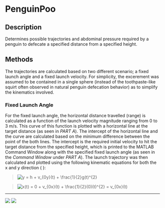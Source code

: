 # PenguinPoo

## Description
Determines possible trajectories and abdominal pressure required by a penguin to defecate a specified distance from a specified height.

## Methods
The trajectories are calculated based on two different scenario; a fixed launch angle and a fixed launch velocity. For simplicity, the excerement was assumed to be contained in a single sphere (instead of the toothpaste-like squirt often observed in natural penguin defecation behavior) as to simplify the kinematics involved.

### Fixed Launch Angle
For the fixed launch angle, the horizontal distance travelled (range) is calculated as a function of the launch velocity magnitude ranging from 0 to 3 m/s. This curve of this function is plotted with a horizontal line at the target distance (as seen in *PART A*). The intercept of the horizontal line and the curve are calculated based on the minimum difference between the point of the both lines. The intercept is the required initial velocity to hit the target distance from the specified height, which is printed to the MATLAB Command Window along with the specified fixed launch angle (as seen in the *Command Window* under *PART A*). The launch trajectory was then calculated and plotted using the following kinematic equations for both the x and y direction (  ):

> <img src="https://latex.codecogs.com/svg.image?y&space;=&space;h&space;&plus;&space;v_{0y}(t)&space;&plus;&space;\frac{1}{2}g(t)^{2}" title="y = h + v_{0y}(t) + \frac{1}{2}g(t)^{2}" />

> <img src="https://latex.codecogs.com/svg.image?x(t)&space;=&space;0&space;&plus;&space;v_{0x}(t)&space;&plus;&space;\frac{1}{2}(0)(t)^{2}&space;=&space;v_{0x}(t)" title="x(t) = 0 + v_{0x}(t) + \frac{1}{2}(0)(t)^{2} = v_{0x}(t)" />

---

<img src="https://github.com/arzafiruddin/PenguinPoo/blob/8673964bf02aa7d67ccfbe8ce5e02fd1c79d40c2/readme_assets/h_gif.gif">

<img src="https://github.com/arzafiruddin/PenguinPoo/blob/8673964bf02aa7d67ccfbe8ce5e02fd1c79d40c2/readme_assets/d_gif.gif">

